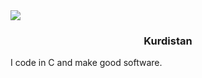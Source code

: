 <img src="http://time.elonsf.art/image.jpg" />

<h3 align="center">Kurdistan</h3>

I code in C and make good software. 
